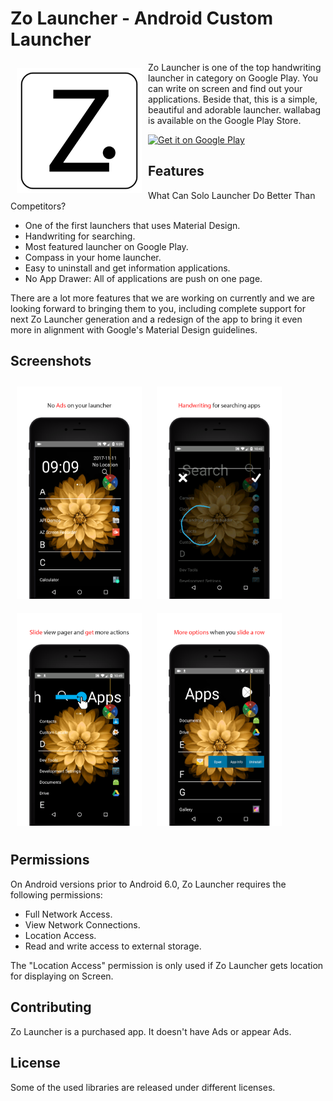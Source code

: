 # Zo Launcher - Android Custom Launcher 

<img src="/logo.png" align="left"
width="200" hspace="10" vspace="10">

Zo Launcher is one of the top handwriting launcher in category on Google Play. You can write on screen and find out your applications. Beside that, this is a simple, beautiful and adorable launcher. 
wallabag is available on the Google Play Store.

<p align="left">
<a href="https://play.google.com/store/apps/details?id=com.chang.zolauncher">
    <img alt="Get it on Google Play"
        height="80"
        src="https://play.google.com/intl/en_us/badges/images/generic/en_badge_web_generic.png" />
</a>  

## Features
What Can Solo Launcher Do Better Than Competitors?
- One of the first launchers that uses Material Design.
- Handwriting for searching.
- Most featured launcher on Google Play.
- Compass in your home launcher.
- Easy to uninstall and get information applications.
- No App Drawer: All of applications are push on one page.

There are a lot more features that we are working on currently and we are looking forward to bringing them to you, including complete support for next Zo Launcher generation and a redesign of the app to bring it even more in alignment with Google's Material Design guidelines.

## Screenshots
[<img src="screenshot_1.png"
width="200"
    hspace="10" vspace="10">](screenshot_1.png)
[<img src="screenshot_2.png"
width="200"
    hspace="10" vspace="10">](screenshot_2.png)
[<img src="screenshot_3.png"
width="200"
    hspace="10" vspace="10">](screenshot_3.png)
[<img src="screenshot_4.png"
width="200"
    hspace="10" vspace="10">](screenshot_4.png)

## Permissions

On Android versions prior to Android 6.0, Zo Launcher requires the following permissions:
- Full Network Access.
- View Network Connections.
- Location Access.
- Read and write access to external storage.

The "Location Access" permission is only used if Zo Launcher gets location for displaying on Screen.

## Contributing
Zo Launcher is a purchased app. It doesn't have Ads or appear Ads.

## License
Some of the used libraries are released under different licenses.
